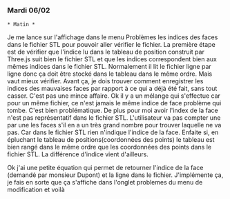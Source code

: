 ### Mardi 06/02
    * Matin *
Je me lance sur l'affichage dans le menu Problèmes les indices des faces dans le fichier STL pour 
pouvoir aller vérifier le fichier. 
La première étape est de vérifier que l'indice lu dans le tableau de position construit par Three.js suit bien 
le fichier STL et que les indices correspondent bien aux mêmes indices dans le fichier STL. Normalement il lit 
le fichier ligne par ligne donc ça doit être stocké dans le tableau dans le même ordre. Mais vaut mieux 
vérifier. 
Avant ça, je dois trouver comment enregistrer les indices des mauvaises faces par rapport à ce qui a déjà 
été fait, sans tout casser. C'est pas une mince affaire. 
Ok il y a un mélange qui s'effectue car pour un même fichier, ce n'est jamais le même indice de face problème 
qui tombe. C'est bien problématique. De plus pour moi avoir l'index de la face n'est pas représentatif 
dans le fichier STL. L'utilisateur va pas compter une par une les faces s'il en a un très grand nombre 
pour trouver laquelle ne va pas. Car dans le fichier STL rien n'indique l'indice de la face. 
Enfaite si, en épluchant le tableau de positions(coordonnées des points) le tableau est bien rangé dans le 
même ordre que les coordonnées des points dans le fichier STL. La différence d'indice vient d'ailleurs. 

Ok j'ai une petite équation qui permet de retourner l'indice de la face (demandé par monsieur Dupont) 
et la ligne dans le fichier. J'implémente ça, je fais en sorte que ça s'affiche dans l'onglet problemes 
du menu de modification et voilà 

